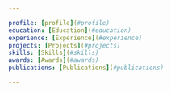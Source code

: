 ```yaml
---

profile: [profile](#profile)
education: [Education](#education)
experience: [Experience](#experience)
projects: [Projects](#projects)
skills: [Skills](#skills)
awards: [Awards](#awards)
publications: [Publications](#publications)

---
```

